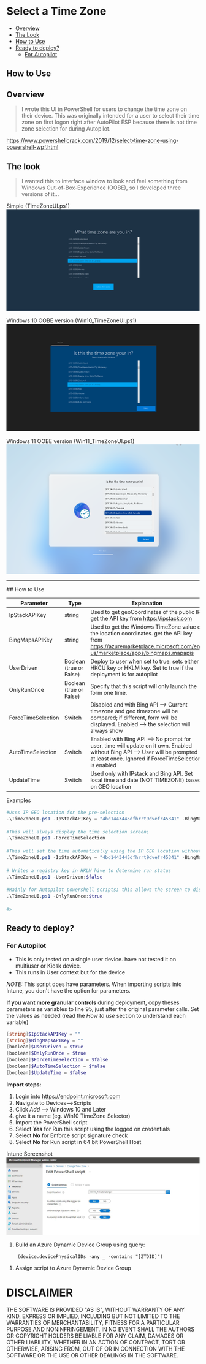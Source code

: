 # Select a Time Zone

- [Overview](#overview)
- [The Look](#the-look)
- [How to Use](#how-to-use)
- [Ready to deploy?](#ready-to-deploy)
  - [For Autopilot](#for-autopilot)

## How to Use
## <a name="overview"></a>Overview

> I wrote this UI in PowerShell for users to change the time zone on their device. This was originally intended for a user to select their time zone on first logon right after AutoPilot ESP because there is not time zone selection for during Autopilot.

<https://www.powershellcrack.com/2019/12/select-time-zone-using-powershell-wpf.html>
## <a name="the-look"></a>The look

> I wanted this to interface window to look and feel something from Windows Out-of-Box-Experience (OOBE), so I developed three versions of it...

Simple (TimeZoneUI.ps1)
![Simple Selector screenshot](.images/original.PNG)

Windows 10 OOBE version (Win10_TimeZoneUI.ps1)
![Windows 10 OOBE screenshot](.images/win10_version.png)

Windows 11 OOBE version (Win11_TimeZoneUI.ps1)
![Windows 11 OOBE screenshot](.images/win11_version.png)

<hr>
## <a name="how-to-use"></a>How to Use

Parameter | Type| Explanation | Requirements
-- | -- | -- | --
IpStackAPIKey | string |  Used to get geoCoordinates of the public IP. get the API key from <https://ipstack.com>
BingMapsAPIKey | string |  Used to get the Windows TimeZone value of the location coordinates. get the API key from https://azuremarketplace.microsoft.com/en-us/marketplace/apps/bingmaps.mapapis
UserDriven | Boolean (true or False) | Deploy to user when set to true. sets either HKCU key or HKLM key. Set to true if the deployment is for autopilot | Permission required for HKLM
OnlyRunOnce | Boolean (true or False) |  Specify that this script will only launch the form one time.
ForceTimeSelection | Switch | Disabled and with Bing API --> Current timezone and geo timezone will be compared; if different, form will be displayed. Enabled --> the selection will always show
AutoTimeSelection | Switch | Enabled with Bing API --> No prompt for user, time will update on it own. Enabled without Bing API --> User will be prompted at least once. Ignored if ForceTimeSelection is enabled
UpdateTime | Switch | Used only with IPstack and Bing API. Set local time and date (NOT TIMEZONE) based on GEO location | Requires administrative permissions

Examples
```powershell
#Uses IP GEO location for the pre-selection
.\TimeZoneUI.ps1 -IpStackAPIKey = "4bd1443445dfhrrt9dvefr45341" -BingMapsAPIKey = "Bh53uNUOwg71czosmd73hKfdHf465ddfhrtpiohvknlkewufjf4-d" -Verbose

#This will always display the time selection screen;
.\TimeZoneUI.ps1 -ForceTimeSelection

#This will set the time automatically using the IP GEO location without prompting user.
.\TimeZoneUI.ps1 -IpStackAPIKey = "4bd1443445dfhrrt9dvefr45341" -BingMapsAPIKey = "Bh53uNUOwg71czosmd73hKfdHf465ddfhrtpiohvknlkewufjf4-d" -AutoTimeSelection -UpdateTime

# Writes a registry key in HKLM hive to determine run status
.\TimeZoneUI.ps1 -UserDriven:$false

#Mainly for Autopilot powershell scripts; this allows the screen to display one time after ESP is completed.
.\TimeZoneUI.ps1 -OnlyRunOnce:$true

#>
```

## <a name="ready-to-deploy"></a>Ready to deploy?

### <a name="for-autopilot"></a>For Autopilot

- This is only tested on a single user device. have not tested it on multiuser or Kiosk device.
- This runs in User context but for the device

_NOTE:_ This script does have parameters. When importing scripts into Intune, you don't have the option for parameters. 

**If you want more granular controls** during deployment, copy theses parameters as variables to line 95, just after the original parameter calls. Set the values as needed (read the _How to use_ section to understand each variable)

```powershell
[string]$IpStackAPIKey = ""
[string]$BingMapsAPIKey = ""
[boolean]$UserDriven = $true
[boolean]$OnlyRunOnce = $true
[boolean]$ForceTimeSelection = $false
[boolean]$AutoTimeSelection = $false
[boolean]$UpdateTime = $false
```

**Import steps:**
1. Login into <https://endpoint.microsoft.com>
1. Navigate to Devices-->Scripts
1. Click _Add_ --> Windows 10 and Later
1. give it a name (eg. Win10 TimeZone Selector)
1. Import the PowerShell script
1. Select **Yes** for Run this script using the logged on credentials
1. Select **No** for Enforce script signature check
1. Select **No** for Run script in 64 bit PowerShell Host

Intune Screenshot
![Intune Screenshot](.images/intune_scripts_screenshot.jpg)


1. Build an Azure Dynamic Device Group using query:

```kusto
    (device.devicePhysicalIDs -any _ -contains "[ZTDID]")
```


1. Assign script to Azure Dynamic Device Group


# DISCLAIMER

THE SOFTWARE IS PROVIDED "AS IS", WITHOUT WARRANTY OF ANY KIND, EXPRESS
OR IMPLIED, INCLUDING BUT NOT LIMITED TO THE WARRANTIES OF MERCHANTABILITY,
FITNESS FOR A PARTICULAR PURPOSE AND NONINFRINGEMENT. IN NO EVENT SHALL THE
AUTHORS OR COPYRIGHT HOLDERS BE LIABLE FOR ANY CLAIM, DAMAGES OR OTHER
LIABILITY, WHETHER IN AN ACTION OF CONTRACT, TORT OR OTHERWISE, ARISING
FROM, OUT OF OR IN CONNECTION WITH THE SOFTWARE OR THE USE OR OTHER
DEALINGS IN THE SOFTWARE.
